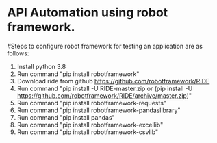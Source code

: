 # API Automation using robot framework.
#Steps to configure robot framework for testing an application are as follows:
1.  Install python 3.8
2.	Run command "pip install robotframework"
3.	Download ride from github	https://github.com/robotframework/RIDE
4.	Run command "pip install -U  RIDE-master.zip or (pip install -U https://github.com/robotframework/RIDE/archive/master.zip)"
5.	Run command "pip install robotframework-requests"
6.	Run command "pip install robotframework-pandaslibrary"
7.	Run command "pip install pandas"
8.	Run command "pip install robotframework-excellib"
9.  Run command "pip install robotframework-csvlib"


  
 
